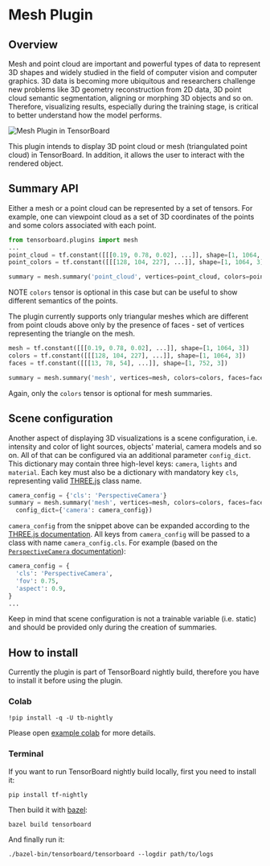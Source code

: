 # Mesh Plugin

## Overview
Mesh and point cloud are important and powerful types of data to represent 3D
shapes and widely studied in the field of computer vision and computer 
graphics.
3D data is becoming more ubiquitous and researchers challenge new problems like
3D geometry reconstruction from 2D data, 3D point cloud semantic segmentation,
aligning or morphing 3D objects and so on. Therefore, visualizing results,
especially during the training stage, is critical to better understand how
the model performs.

![Mesh Plugin in TensorBoard](
https://storage.googleapis.com/tensorflow-graphics/git/readme/tensorboard_plugin.jpg)

This plugin intends to display 3D point cloud or mesh (triangulated point 
cloud)
in TensorBoard. In addition, it allows the user to
interact with the rendered object.

## Summary API
Either a mesh or a point cloud can be represented by a set of tensors. For
example, one can viewpoint cloud as a set of 3D coordinates of the points and
some colors associated with each point.

```python
from tensorboard.plugins import mesh
...
point_cloud = tf.constant([[[0.19, 0.78, 0.02], ...]], shape=[1, 1064, 3])
point_colors = tf.constant([[[128, 104, 227], ...]], shape=[1, 1064, 3])

summary = mesh.summary('point_cloud', vertices=point_cloud, colors=point_colors)
```

NOTE `colors` tensor is optional in this case but can be useful to show
different semantics of the points.

The plugin currently supports only triangular meshes which are different from
point clouds above only by the presence of faces - set of vertices representing
the triangle on the mesh.

```python
mesh = tf.constant([[[0.19, 0.78, 0.02], ...]], shape=[1, 1064, 3])
colors = tf.constant([[[128, 104, 227], ...]], shape=[1, 1064, 3])
faces = tf.constant([[[13, 78, 54], ...]], shape=[1, 752, 3])

summary = mesh.summary('mesh', vertices=mesh, colors=colors, faces=faces)
```

Again, only the `colors` tensor is optional for mesh summaries.

## Scene configuration
Another aspect of displaying 3D visualizations is a scene configuration, i.e.
intensity and color of light sources, objects' material, camera models and so
on. All of that can be configured via an additional parameter `config_dict`.
This dictionary may contain three high-level keys: `camera`, `lights` and
`material`. Each key must also be a dictionary with mandatory key `cls`,
representing valid [THREE.js](https://threejs.org) class name.

```python
camera_config = {'cls': 'PerspectiveCamera'}
summary = mesh.summary('mesh', vertices=mesh, colors=colors, faces=faces,
  config_dict={'camera': camera_config})
```

`camera_config` from the snippet above can be expanded according to the
[THREE.js documentation](https://threejs.org/docs/index.html#manual/en/introduction/Creating-a-scene).
All keys from `camera_config` will be passed to a class with name
`camera_config.cls`. For example (based on the
[`PerspectiveCamera` documentation](https://threejs.org/docs/index.html#api/en/cameras/PerspectiveCamera)):

```python
camera_config = {
  'cls': 'PerspectiveCamera',
  'fov': 0.75,
  'aspect': 0.9,
}
...
```

Keep in mind that scene configuration is not a trainable variable (i.e. static)
and should be provided only during the creation of summaries.

## How to install
Currently the plugin is part of TensorBoard nightly build, therefore you have 
to install it before using the plugin.
### Colab

```shell
!pip install -q -U tb-nightly
```
Please open [example colab](https://colab.sandbox.google.com/drive/1E6j9qXMGhxYb17diCR5qFMMk2YgC_Kk6) for more details.

### Terminal
If you want to run TensorBoard nightly build locally, first you need to install it:

```shell
pip install tf-nightly
```

Then build it with [bazel](https://bazel.build/):

```shell
bazel build tensorboard
```

And finally run it:

```shell
./bazel-bin/tensorboard/tensorboard --logdir path/to/logs
```